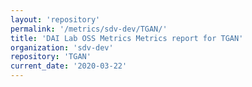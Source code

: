 ```yaml
---
layout: 'repository'
permalink: '/metrics/sdv-dev/TGAN/'
title: 'DAI Lab OSS Metrics Metrics report for TGAN'
organization: 'sdv-dev'
repository: 'TGAN'
current_date: '2020-03-22'
---
```

